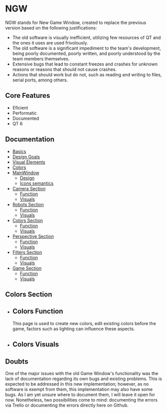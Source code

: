 # NGW

NGW stands for New Game Window, created to replace the previous version based on the following justifications:

- The old software is visually inefficient, utilizing few resources of QT and the ones it uses are used frivolously.
- The old software is a significant impediment to the team's development, being poorly documented, poorly written, and poorly understood by the team members themselves.
- Extensive bugs that lead to constant freezes and crashes for unknown reasons or reasons that should not cause crashes.
- Actions that should work but do not, such as reading and writing to files, serial ports, among others.

## Core Features

- Eficient
- Performatic
- Documented
- QT 6

## Documentation

- [Basics](#basics)
- [Design Goals](#design-goals)
 - [Visual Elements](#visual-elements)
 - [Colors](#colors)
- [MainWindow](#mainwindow)
    - [Design](#design)
    - [Icons semantics](#icons-semantics)
- [Camera Section](#camera-section)
    - [Function](#camera-function)
    - [Visuals](#camera-visuals)
- [Robots Section](#robots-section)
    - [Function](#robots-function)
    - [Visuals](#robots-visuals)
- [Colors Section](#colors-section)
    - [Function](#colors-function)
    - [Visuals](#colors-visuals)
- [Perspective Section](#perspective-section)
    - [Function](#perspective-function)
    - [Visuals](#perspective-visuals)
- [Filters Section](#filters-section)
    - [Function](#filters-function)
    - [Visuals](#filters-visuals)
- [Game Section](#game-section)
    - [Function](#game-function)
    - [Visuals](#game-visuals)


## Colors Section

- ## Colors Function
    This page is used to create new colors, edit existing colors before the game, factors such as lighting can influence these aspects.

- ## Colors Visuals
    

## Doubts

One of the major issues with the old Game Window's functionality was the lack of documentation regarding its own bugs and existing problems. This is expected to be addressed in this new implementation; however, as no software is exempt from them, this implementation may also have some bugs. As I am yet unsure where to document them, I will leave it open for now. Nonetheless, two possibilities come to mind: documenting the errors via Trello or documenting the errors directly here on Github.